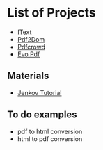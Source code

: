 # List of Projects
* [IText](itext)
* [Pdf2Dom](pdf-2-dom)
* [Pdfcrowd](pdf-crowd)
* [Evo Pdf](evo-pdf)

## Materials
* [Jenkov Tutorial](http://tutorials.jenkov.com/java-itext/index.html)

## To do examples
* pdf to html conversion
* html to pdf conversion